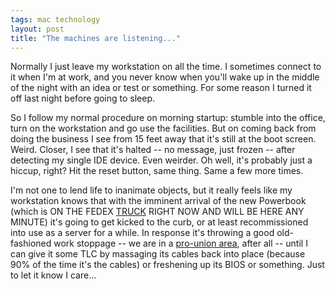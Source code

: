 ```yaml
---
tags: mac technology
layout: post
title: "The machines are listening..."
---
```




Normally I just leave my workstation on all the time. I sometimes connect to it when I'm at work, and you never know when you'll wake up in the middle of the night with an idea or test or something. For some reason I turned it off last night before going to sleep.

<p>So I follow my normal procedure on morning startup: stumble into the office, turn on the workstation and go use the facilities. But on coming back from doing the business I see from 15 feet away that it's still at the boot screen. Weird. Closer, I see that it's halted -- no message, just frozen -- after detecting my single IDE device. Even weirder. Oh well, it's probably just a hiccup, right? Hit the reset button, same thing. Same a few more times.</p>

<p>I'm not one to lend life to inanimate objects, but it really feels like my workstation knows that with the imminent arrival of the new Powerbook (which is ON THE FEDEX <a href="http://www.fedex.com/cgi-bin/tracking?action=track&language=english&cntry_code=us&initial=x&tracknumbers=624337044178">TRUCK</a> RIGHT NOW AND WILL BE HERE ANY MINUTE) it's going to get kicked to the curb, or at least recommissioned into use as a server for a while. In response it's throwing a good old-fashioned work stoppage -- we are in a <a href="http://www.library.pitt.edu/labor_legacy/">pro-union area</a>, after all -- until I can give it some TLC by massaging its cables back into place (because 90% of the time it's the cables) or freshening up its BIOS or something. Just to let it know I care...</p>


